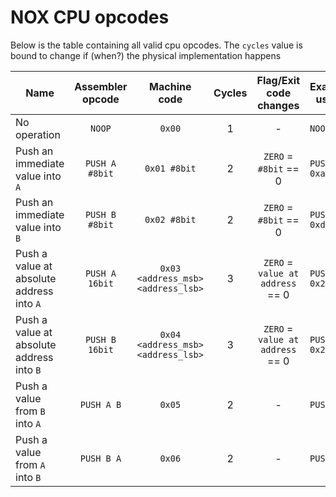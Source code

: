 # NOX CPU opcodes

Below is the table containing all valid cpu opcodes. The `cycles` value is bound to change if (when?) the physical implementation happens

|Name|Assembler opcode|Machine code|Cycles|Flag/Exit code changes|Example usage|
|----|:--------------:|:----------:|:----:|:--------------------:|-------------|
|No operation|`NOOP`|`0x00`|1|-|`NOOP`|
|Push an immediate value into `A`|`PUSH A #8bit`|`0x01 #8bit`|2|`ZERO` = `#8bit` == 0|`PUSH A 0xab`|
|Push an immediate value into `B`|`PUSH B #8bit`|`0x02 #8bit`|2|`ZERO` = `#8bit` == 0|`PUSH B 0xdc`|
|Push a value at absolute address into `A`|`PUSH A 16bit`|`0x03 <address_msb> <address_lsb>`|3|`ZERO` = `value at address` == 0|`PUSH A 0x233A`|
|Push a value at absolute address into `B`|`PUSH B 16bit`|`0x04 <address_msb> <address_lsb>`|3|`ZERO` = `value at address` == 0|`PUSH B 0x2002`|
|Push a value from `B` into `A`|`PUSH A B`|`0x05`|2|-|`PUSH A B`|
|Push a value from `A` into `B`|`PUSH B A`|`0x06`|2|-|`PUSH B A`|
